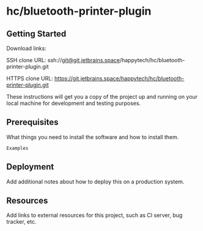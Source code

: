 # hc/bluetooth-printer-plugin



## Getting Started

Download links:

SSH clone URL: ssh://git@git.jetbrains.space/happytech/hc/bluetooth-printer-plugin.git

HTTPS clone URL: https://git.jetbrains.space/happytech/hc/bluetooth-printer-plugin.git



These instructions will get you a copy of the project up and running on your local machine for development and testing purposes.

## Prerequisites

What things you need to install the software and how to install them.

```
Examples
```

## Deployment

Add additional notes about how to deploy this on a production system.

## Resources

Add links to external resources for this project, such as CI server, bug tracker, etc.
